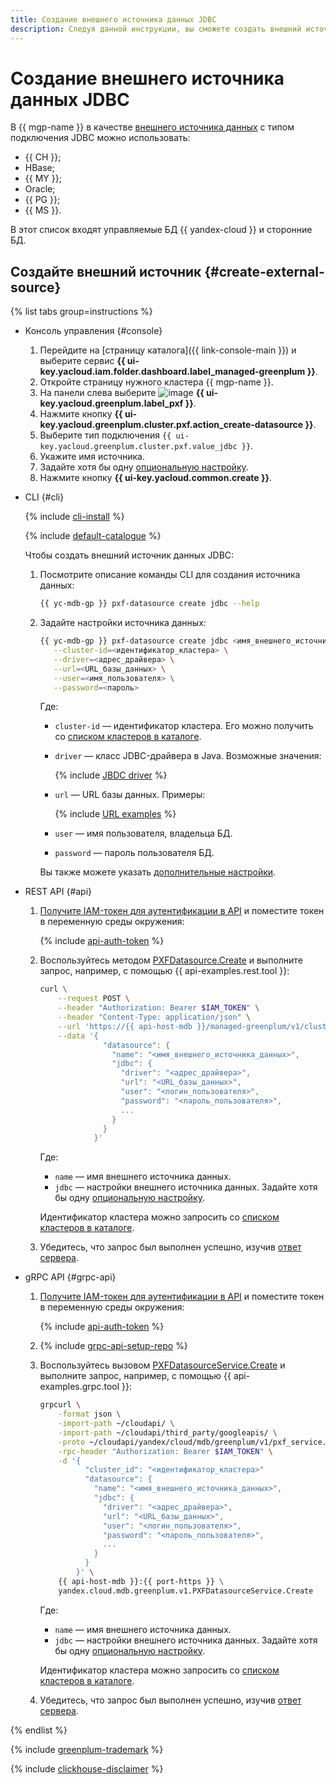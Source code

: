 ```yaml
---
title: Создание внешнего источника данных JDBC
description: Следуя данной инструкции, вы сможете создать внешний источник данных JDBC.
---
```


# Создание внешнего источника данных JDBC

В {{ mgp-name }} в качестве [внешнего источника данных](../../concepts/external-tables.md#pxf-data-sources) с типом подключения JDBC можно использовать:

* {{ CH }};
* HBase;
* {{ MY }};
* Oracle;
* {{ PG }};
* {{ MS }}.

В этот список входят управляемые БД {{ yandex-cloud }} и сторонние БД.

## Создайте внешний источник {#create-external-source}

{% list tabs group=instructions %}

- Консоль управления {#console}

    1. Перейдите на [страницу каталога]({{ link-console-main }}) и выберите сервис **{{ ui-key.yacloud.iam.folder.dashboard.label_managed-greenplum }}**.
    1. Откройте страницу нужного кластера {{ mgp-name }}.
    1. На панели слева выберите ![image](../../../_assets/console-icons/arrow-right-arrow-left.svg) **{{ ui-key.yacloud.greenplum.label_pxf }}**.
    1. Нажмите кнопку **{{ ui-key.yacloud.greenplum.cluster.pxf.action_create-datasource }}**.
    1. Выберите тип подключения `{{ ui-key.yacloud.greenplum.cluster.pxf.value_jdbc }}`.
    1. Укажите имя источника.
    1. Задайте хотя бы одну [опциональную настройку](../../concepts/settings-list.md#jdbc-settings).
    1. Нажмите кнопку **{{ ui-key.yacloud.common.create }}**.

- CLI {#cli}

    {% include [cli-install](../../../_includes/cli-install.md) %}

    {% include [default-catalogue](../../../_includes/default-catalogue.md) %}

    Чтобы создать внешний источник данных JDBC:

    1. Посмотрите описание команды CLI для создания источника данных:

        ```bash
        {{ yc-mdb-gp }} pxf-datasource create jdbc --help
        ```

    1. Задайте настройки источника данных:

        ```bash
        {{ yc-mdb-gp }} pxf-datasource create jdbc <имя_внешнего_источника_данных> \
           --cluster-id=<идентификатор_кластера> \
           --driver=<адрес_драйвера> \
           --url=<URL_базы_данных> \
           --user=<имя_пользователя> \
           --password=<пароль>
        ```

        Где:

        * `cluster-id` — идентификатор кластера. Его можно получить со [списком кластеров в каталоге](../cluster-list.md#list-cluster).
        * `driver` — класс JDBC-драйвера в Java. Возможные значения:

            {% include [JBDC driver](../../../_includes/mdb/mgp/jdbc-driver.md) %}

        * `url` — URL базы данных. Примеры:

            {% include [URL examples](../../../_includes/mdb/mgp/url-examples.md) %}

        * `user` — имя пользователя, владельца БД.
        * `password` — пароль пользователя БД.

        Вы также можете указать [дополнительные настройки](../../concepts/settings-list.md#jdbc-settings).

- REST API {#api}

    1. [Получите IAM-токен для аутентификации в API](../../api-ref/authentication.md) и поместите токен в переменную среды окружения:

        {% include [api-auth-token](../../../_includes/mdb/api-auth-token.md) %}

    1. Воспользуйтесь методом [PXFDatasource.Create](../../api-ref/PXFDatasource/create.md) и выполните запрос, например, с помощью {{ api-examples.rest.tool }}:

        ```bash
        curl \
            --request POST \
            --header "Authorization: Bearer $IAM_TOKEN" \
            --header "Content-Type: application/json" \
            --url 'https://{{ api-host-mdb }}/managed-greenplum/v1/clusters/<идентификатор_кластера>/pxf_datasources' \
            --data '{
                      "datasource": {
                        "name": "<имя_внешнего_источника_данных>",
                        "jdbc": {
                          "driver": "<адрес_драйвера>",
                          "url": "<URL_базы_данных>",
                          "user": "<логин_пользователя>",
                          "password": "<пароль_пользователя>",
                          ...
                        }
                      }
                    }'
        ```

        Где:

        * `name` — имя внешнего источника данных.
        * `jdbc` — настройки внешнего источника данных. Задайте хотя бы одну [опциональную настройку](../../concepts/settings-list.md#jdbc-settings).

        Идентификатор кластера можно запросить со [списком кластеров в каталоге](../cluster-list.md#list-clusters).

    1. Убедитесь, что запрос был выполнен успешно, изучив [ответ сервера](../../api-ref/PXFDatasource/create.md#yandex.cloud.operation.Operation).

- gRPC API {#grpc-api}

    1. [Получите IAM-токен для аутентификации в API](../../api-ref/authentication.md) и поместите токен в переменную среды окружения:

        {% include [api-auth-token](../../../_includes/mdb/api-auth-token.md) %}

    1. {% include [grpc-api-setup-repo](../../../_includes/mdb/grpc-api-setup-repo.md) %}

    1. Воспользуйтесь вызовом [PXFDatasourceService.Create](../../api-ref/grpc/PXFDatasource/create.md) и выполните запрос, например, с помощью {{ api-examples.grpc.tool }}:

        ```bash
        grpcurl \
            -format json \
            -import-path ~/cloudapi/ \
            -import-path ~/cloudapi/third_party/googleapis/ \
            -proto ~/cloudapi/yandex/cloud/mdb/greenplum/v1/pxf_service.proto \
            -rpc-header "Authorization: Bearer $IAM_TOKEN" \
            -d '{
                  "cluster_id": "<идентификатор_кластера>"
                  "datasource": {
                    "name": "<имя_внешнего_источника_данных>",
                    "jdbc": {
                      "driver": "<адрес_драйвера>",
                      "url": "<URL_базы_данных>",
                      "user": "<логин_пользователя>",
                      "password": "<пароль_пользователя>",
                      ...
                    }
                  }
                }' \
            {{ api-host-mdb }}:{{ port-https }} \
            yandex.cloud.mdb.greenplum.v1.PXFDatasourceService.Create
        ```

        Где:

        * `name` — имя внешнего источника данных.
        * `jdbc` — настройки внешнего источника данных. Задайте хотя бы одну [опциональную настройку](../../concepts/settings-list.md#jdbc-settings).

        Идентификатор кластера можно запросить со [списком кластеров в каталоге](../cluster-list.md#list-clusters).

    1. Убедитесь, что запрос был выполнен успешно, изучив [ответ сервера](../../api-ref/grpc/PXFDatasource/create.md#yandex.cloud.operation.Operation).

{% endlist %}

{% include [greenplum-trademark](../../../_includes/mdb/mgp/trademark.md) %}

{% include [clickhouse-disclaimer](../../../_includes/clickhouse-disclaimer.md) %}
